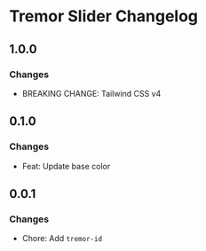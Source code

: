 # Tremor Slider Changelog

## 1.0.0

### Changes

- BREAKING CHANGE: Tailwind CSS v4

## 0.1.0

### Changes

- Feat: Update base color

## 0.0.1

### Changes

- Chore: Add `tremor-id`
